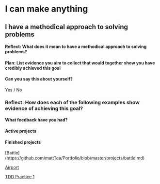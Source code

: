 # I can make anything

## I have a methodical approach to solving problems

#### Reflect: What does it mean to have a methodical approach to solving problems?




#### Plan: List evidence you aim to collect that would together show you have credibly achieved this goal




#### Can you say this about yourself? 

Yes / No


### Reflect: How does each of the following examples show evidence of achieving this goal?




#### What feedback have you had?




#### Active projects



#### Finished projects

[Battle] (https://github.com/mattTea/Portfolio/blob/master/projects/battle.md)

[Airport](https://github.com/mattTea/Portfolio/blob/master/projects/airport.md)

[TDD Practice 1](https://github.com/mattTea/Portfolio/blob/master/projects/tdd_practice_1.md)
